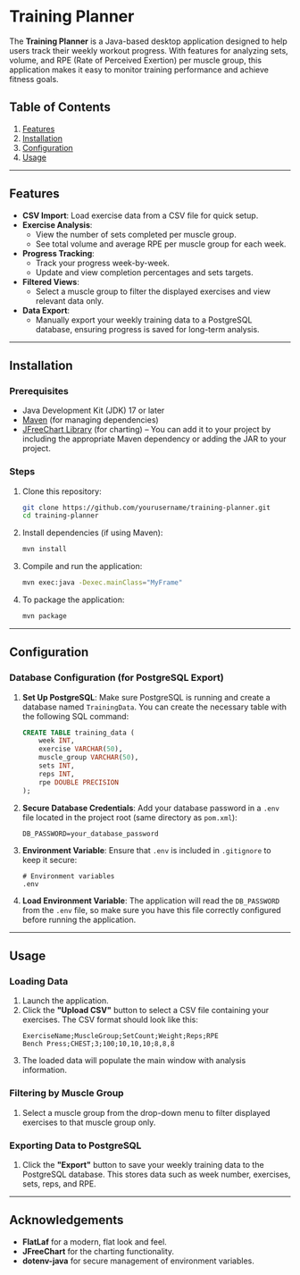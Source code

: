 # Training Planner

The **Training Planner** is a Java-based desktop application designed to help users track their weekly workout progress. With features for analyzing sets, volume, and RPE (Rate of Perceived Exertion) per muscle group, this application makes it easy to monitor training performance and achieve fitness goals.

## Table of Contents

1. [Features](#features)
2. [Installation](#installation)
3. [Configuration](#configuration)
4. [Usage](#usage)

---

## Features

- **CSV Import**: Load exercise data from a CSV file for quick setup.
- **Exercise Analysis**:
  - View the number of sets completed per muscle group.
  - See total volume and average RPE per muscle group for each week.
- **Progress Tracking**:
  - Track your progress week-by-week.
  - Update and view completion percentages and sets targets.
- **Filtered Views**:
  - Select a muscle group to filter the displayed exercises and view relevant data only.
- **Data Export**:
  - Manually export your weekly training data to a PostgreSQL database, ensuring progress is saved for long-term analysis.

---

## Installation

### Prerequisites

- Java Development Kit (JDK) 17 or later
- [Maven](https://maven.apache.org/) (for managing dependencies)
- [JFreeChart Library](https://sourceforge.net/projects/jfreechart/) (for charting) – You can add it to your project by including the appropriate Maven dependency or adding the JAR to your project.

### Steps

1. Clone this repository:
   ```bash
   git clone https://github.com/yourusername/training-planner.git
   cd training-planner
   ```

2. Install dependencies (if using Maven):
   ```bash
   mvn install
   ```

3. Compile and run the application:
   ```bash
   mvn exec:java -Dexec.mainClass="MyFrame"
   ```

4. To package the application:
   ```bash
   mvn package
   ```

---

## Configuration

### Database Configuration (for PostgreSQL Export)

1. **Set Up PostgreSQL**: Make sure PostgreSQL is running and create a database named `TrainingData`. You can create the necessary table with the following SQL command:
   ```sql
   CREATE TABLE training_data (
       week INT,
       exercise VARCHAR(50),
       muscle_group VARCHAR(50),
       sets INT,
       reps INT,
       rpe DOUBLE PRECISION
   );
   ```

2. **Secure Database Credentials**: Add your database password in a `.env` file located in the project root (same directory as `pom.xml`):
   ```plaintext
   DB_PASSWORD=your_database_password
   ```

3. **Environment Variable**: Ensure that `.env` is included in `.gitignore` to keep it secure:
   ```plaintext
   # Environment variables
   .env
   ```

4. **Load Environment Variable**: The application will read the `DB_PASSWORD` from the `.env` file, so make sure you have this file correctly configured before running the application.

---

## Usage

### Loading Data

1. Launch the application.
2. Click the **"Upload CSV"** button to select a CSV file containing your exercises. The CSV format should look like this:
   ```
   ExerciseName;MuscleGroup;SetCount;Weight;Reps;RPE
   Bench Press;CHEST;3;100;10,10,10;8,8,8
   ```
3. The loaded data will populate the main window with analysis information.

### Filtering by Muscle Group

1. Select a muscle group from the drop-down menu to filter displayed exercises to that muscle group only.

### Exporting Data to PostgreSQL

1. Click the **"Export"** button to save your weekly training data to the PostgreSQL database. This stores data such as week number, exercises, sets, reps, and RPE.

---

## Acknowledgements

- **FlatLaf** for a modern, flat look and feel.
- **JFreeChart** for the charting functionality.
- **dotenv-java** for secure management of environment variables.

